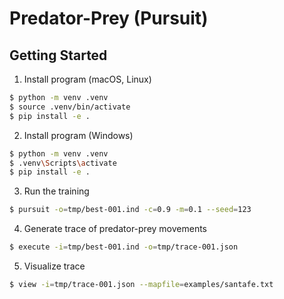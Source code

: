 # Predator-Prey (Pursuit)

## Getting Started
1. Install program (macOS, Linux)
```sh
$ python -m venv .venv
$ source .venv/bin/activate
$ pip install -e .
```

2. Install program (Windows)
```sh
$ python -m venv .venv
$ .venv\Scripts\activate
$ pip install -e .
```

3. Run the training
```sh
$ pursuit -o=tmp/best-001.ind -c=0.9 -m=0.1 --seed=123
```

4. Generate trace of predator-prey movements
```sh
$ execute -i=tmp/best-001.ind -o=tmp/trace-001.json
```

5. Visualize trace
```sh
$ view -i=tmp/trace-001.json --mapfile=examples/santafe.txt
```

